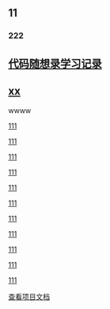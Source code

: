 

## 11


### 222

<h2><a href="{% post_url 2023-11-07-exer-dmxsl %}">代码随想录学习记录</a></h2>

<h2><a href="{% post_url 2023-12-05-aa %}">xx</a></h2>

wwww

<a href="./_posts/aa.md">111</a>

<a href="/_posts/aa.md">111</a>

<a href="./_posts/aa.html">111</a>

<a href="/learn/_posts/aa.html">111</a>

<a href="/learn/_posts/aa.md">111</a>

<a href="./learn/_posts/aa.html">111</a>

<a href="./learn/_posts/aa.md">111</a>

<a href="/_posts/aa.html">111</a>

<a href="./_posts/aa.md">111</a>

<a href="./aa.html">111</a>

<a href="./aa.md">111</a>

[查看项目文档](aa.md)
